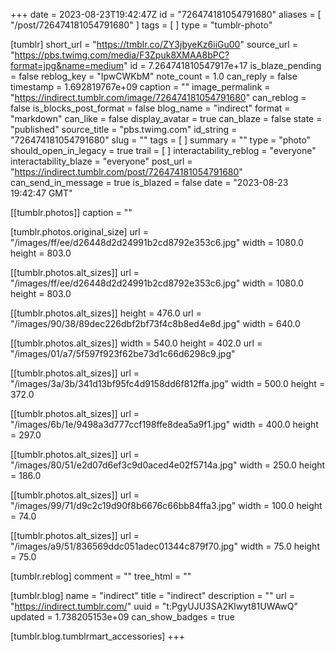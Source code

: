+++
date = 2023-08-23T19:42:47Z
id = "726474181054791680"
aliases = [ "/post/726474181054791680" ]
tags = [ ]
type = "tumblr-photo"

[tumblr]
short_url = "https://tmblr.co/ZY3jbyeKz6iiGu00"
source_url = "https://pbs.twimg.com/media/F3Zpuk8XMAA8bPC?format=jpg&name=medium"
id = 7.264741810547917e+17
is_blaze_pending = false
reblog_key = "IpwCWKbM"
note_count = 1.0
can_reply = false
timestamp = 1.692819767e+09
caption = ""
image_permalink = "https://indirect.tumblr.com/image/726474181054791680"
can_reblog = false
is_blocks_post_format = false
blog_name = "indirect"
format = "markdown"
can_like = false
display_avatar = true
can_blaze = false
state = "published"
source_title = "pbs.twimg.com"
id_string = "726474181054791680"
slug = ""
tags = [ ]
summary = ""
type = "photo"
should_open_in_legacy = true
trail = [ ]
interactability_reblog = "everyone"
interactability_blaze = "everyone"
post_url = "https://indirect.tumblr.com/post/726474181054791680"
can_send_in_message = true
is_blazed = false
date = "2023-08-23 19:42:47 GMT"

[[tumblr.photos]]
caption = ""

[tumblr.photos.original_size]
url = "/images/ff/ee/d26448d2d24991b2cd8792e353c6.jpg"
width = 1080.0
height = 803.0

[[tumblr.photos.alt_sizes]]
url = "/images/ff/ee/d26448d2d24991b2cd8792e353c6.jpg"
width = 1080.0
height = 803.0

[[tumblr.photos.alt_sizes]]
height = 476.0
url = "/images/90/38/89dec226dbf2bf73f4c8b8ed4e8d.jpg"
width = 640.0

[[tumblr.photos.alt_sizes]]
width = 540.0
height = 402.0
url = "/images/01/a7/5f597f923f62be73d1c66d6298c9.jpg"

[[tumblr.photos.alt_sizes]]
url = "/images/3a/3b/341d13bf95fc4d9158dd6f812ffa.jpg"
width = 500.0
height = 372.0

[[tumblr.photos.alt_sizes]]
url = "/images/6b/1e/9498a3d777ccf198ffe8dea5a9f1.jpg"
width = 400.0
height = 297.0

[[tumblr.photos.alt_sizes]]
url = "/images/80/51/e2d07d6ef3c9d0aced4e02f5714a.jpg"
width = 250.0
height = 186.0

[[tumblr.photos.alt_sizes]]
url = "/images/99/71/d9c2c19d90f8b6676c66bb84ffa3.jpg"
width = 100.0
height = 74.0

[[tumblr.photos.alt_sizes]]
url = "/images/a9/51/836569ddc051adec01344c879f70.jpg"
width = 75.0
height = 75.0

[tumblr.reblog]
comment = ""
tree_html = ""

[tumblr.blog]
name = "indirect"
title = "indirect"
description = ""
url = "https://indirect.tumblr.com/"
uuid = "t:PgyUJU3SA2Klwyt81UWAwQ"
updated = 1.738205153e+09
can_show_badges = true

[tumblr.blog.tumblrmart_accessories]
+++
